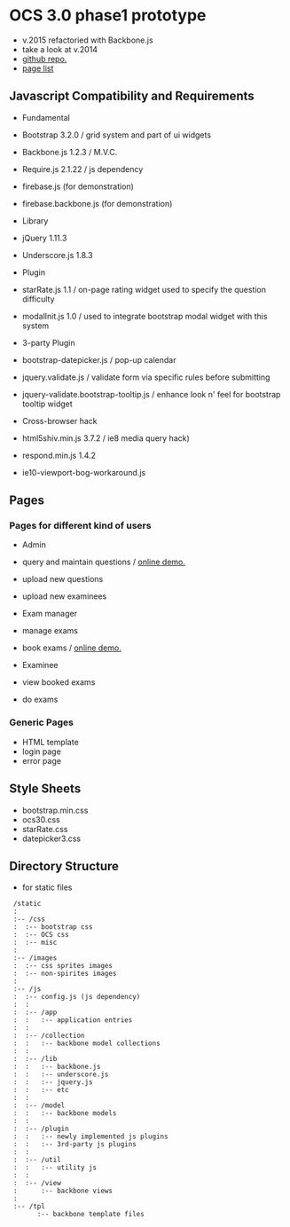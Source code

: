# OCS 3.0 phase1 prototype
  * v.2015 refactoried with Backbone.js
  * take a look at v.2014
   * [github repo.](https://github.com/sunnyork/htmlprototype-ocs)
   * [page list](http://sunnyork.github.io/htmlprototype-ocs/index.html)

## Javascript Compatibility and Requirements

* Fundamental
 * Bootstrap 3.2.0 / grid system and part of ui widgets
 * Backbone.js 1.2.3 / M.V.C.
 * Require.js 2.1.22 / js dependency
 * firebase.js (for demonstration)
 * firebase.backbone.js (for demonstration)

* Library
 * jQuery 1.11.3
 * Underscore.js 1.8.3

* Plugin
 * starRate.js 1.1 / on-page rating widget used to specify the question difficulty
 * modalInit.js 1.0 / used to integrate bootstrap modal widget with this system

* 3-party Plugin
 * bootstrap-datepicker.js / pop-up calendar
 * jquery.validate.js / validate form via specific rules before submitting
 * jquery-validate.bootstrap-tooltip.js / enhance look n' feel for bootstrap tooltip widget

* Cross-browser hack
 * html5shiv.min.js 3.7.2 / ie8 media query hack)
 * respond.min.js 1.4.2
 * ie10-viewport-bog-workaround.js

## Pages

### Pages for different kind of users

* Admin
 * query and maintain questions / [online demo.](http://sunnyork.github.io/frontend-ocs/manageTestData.html)
 * upload new questions
 * upload new examinees

* Exam manager
 * manage exams
 * book exams / [online demo.](http://sunnyork.github.io/frontend-ocs/reserveTest.html)

* Examinee
 * view booked exams
 * do exams

### Generic Pages

* HTML template
* login page
* error page

## Style Sheets

* bootstrap.min.css
* ocs30.css
* starRate.css
* datepicker3.css

## Directory Structure
* for static files

``` 
 /static
 :
 :-- /css
 :  :-- bootstrap css
 :  :-- OCS css
 :  :-- misc
 :
 :-- /images
 :  :-- css sprites images
 :  :-- non-spirites images
 :
 :-- /js
 :  :-- config.js (js dependency)
 :  :
 :  :-- /app
 :  :   :-- application entries
 :  :
 :  :-- /collection
 :  :   :-- backbone model collections
 :  :
 :  :-- /lib
 :  :   :-- backbone.js
 :  :   :-- underscore.js
 :  :   :-- jquery.js
 :  :   :-- etc
 :  :
 :  :-- /model
 :  :   :-- backbone models
 :  :   
 :  :-- /plugin
 :  :   :-- newly implemented js plugins
 :  :   :-- 3rd-party js plugins
 :  :   
 :  :-- /util
 :  :   :-- utility js
 :  :   
 :  :-- /view
 :      :-- backbone views
 :    
 :-- /tpl
       :-- backbone template files
```